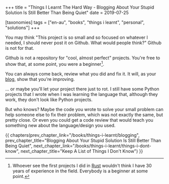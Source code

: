 +++
title = "Things I Learnt The Hard Way - Blogging About Your Stupid Solution Is Still Better Than Being Quiet"
date = 2019-07-25

[taxonomies]
tags = ["en-au", "books", "things i learnt", "personal", "solutions"]
+++

You may think "This project is so small and so focused on whatever I needed, I
should never post it on Github. What would people think?" Github is not for
that.

<!-- more -->

Github is not a repository for "cool, almost perfect" projects. You're free to
show that, at some point, you were a beginner[^1].

You can always come back, review what you did and fix it. It will, as your
[blog](/books/things-i-learnt/blogging), show that you're improving.

... or maybe you'll let your project there just to rot. I still have some
Python projects that I wrote when I was learning the language that, although
they work, they don't look like Python projects.

But who knows? Maybe the code you wrote to solve your small problem can help
someone else to fix their problem, which was not exactly the same, but pretty
close. Or even you could get a code review that would teach you something new
about the language/design you used.

[^1]: Whoever see the first projects I did in
  [Rust](https://www.rust-lang.org/) wouldn't think I have 30 years of
  experience in the field. Everybody is a beginner at some point.

{{ chapters(prev_chapter_link="/books/things-i-learnt/blogging", prev_chapter_title="Blogging About Your Stupid Solution Is Still Better Than Being Quiet", next_chapter_link="/books/things-i-learnt/things-i-dont-know", next_chapter_title="Keep A List of Things I Don't Know") }}

